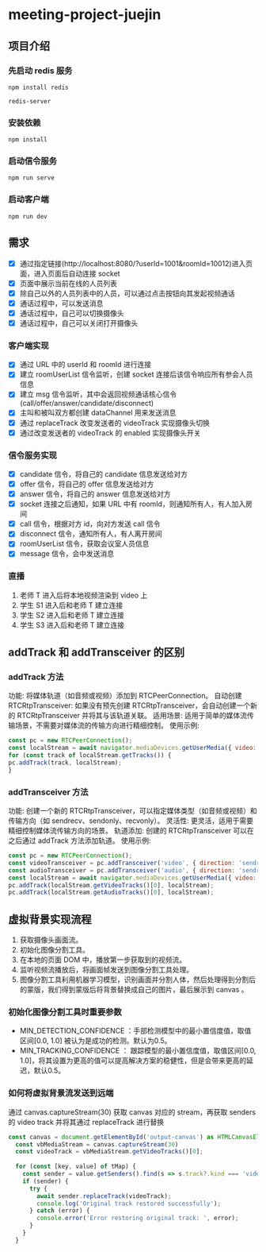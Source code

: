 # meeting-project-juejin

## 项目介绍

### 先启动 redis 服务

```shell
npm install redis

redis-server
```

### 安装依赖

```shell
npm install
```

### 启动信令服务

```shell
npm run serve
```

### 启动客户端

```shell
npm run dev
```

## 需求

- [x] 通过指定链接(http://localhost:8080/?userId=1001&roomId=10012)进入页面，进入页面后自动连接 socket
- [x] 页面中展示当前在线的人员列表
- [x] 除自己以外的人员列表中的人员，可以通过点击按钮向其发起视频通话
- [x] 通话过程中，可以发送消息
- [x] 通话过程中，自己可以切换摄像头
- [x] 通话过程中，自己可以关闭打开摄像头

### 客户端实现

- [x] 通过 URL 中的 userId 和 roomId 进行连接
- [x] 建立 roomUserList 信令监听，创建 socket 连接后该信令响应所有参会人员信息
- [x] 建立 msg 信令监听，其中会返回视频通话核心信令(call/offer/answer/candidate/disconnect)
- [x] 主叫和被叫双方都创建 dataChannel 用来发送消息
- [x] 通过 replaceTrack 改变发送者的 videoTrack 实现摄像头切换
- [x] 通过改变发送者的 videoTrack 的 enabled 实现摄像头开关

### 信令服务实现

- [x] candidate 信令，将自己的 candidate 信息发送给对方
- [x] offer 信令，将自己的 offer 信息发送给对方
- [x] answer 信令，将自己的 answer 信息发送给对方
- [x] socket 连接之后通知，如果 URL 中有 roomId，则通知所有人，有人加入房间
- [x] call 信令，根据对方 id，向对方发送 call 信令
- [x] disconnect 信令，通知所有人，有人离开房间
- [x] roomUserList 信令，获取会议室人员信息
- [x] message 信令，会中发送消息

### 直播
1. 老师 T 进入后将本地视频渲染到 video 上
2. 学生 S1 进入后和老师 T 建立连接
3. 学生 S2 进入后和老师 T 建立连接
4. 学生 S3 进入后和老师 T 建立连接

## addTrack 和 addTransceiver 的区别
### addTrack 方法
功能: 将媒体轨道（如音频或视频）添加到 RTCPeerConnection。
自动创建 RTCRtpTransceiver: 如果没有预先创建 RTCRtpTransceiver，会自动创建一个新的 RTCRtpTransceiver 并将其与该轨道关联。
适用场景: 适用于简单的媒体流传输场景，不需要对媒体流的传输方向进行精细控制。
使用示例:
```js
const pc = new RTCPeerConnection();
const localStream = await navigator.mediaDevices.getUserMedia({ video: true, audio: true });
for (const track of localStream.getTracks()) {
pc.addTrack(track, localStream);
}
```
### addTransceiver 方法
功能: 创建一个新的 RTCRtpTransceiver，可以指定媒体类型（如音频或视频）和传输方向（如 sendrecv、sendonly、recvonly）。
灵活性: 更灵活，适用于需要精细控制媒体流传输方向的场景。
轨道添加: 创建的 RTCRtpTransceiver 可以在之后通过 addTrack 方法添加轨道。
使用示例:
```js
const pc = new RTCPeerConnection();
const videoTransceiver = pc.addTransceiver('video', { direction: 'sendrecv' });
const audioTransceiver = pc.addTransceiver('audio', { direction: 'sendrecv' });
const localStream = await navigator.mediaDevices.getUserMedia({ video: true, audio: true });
pc.addTrack(localStream.getVideoTracks()[0], localStream);
pc.addTrack(localStream.getAudioTracks()[0], localStream);
```

## 虚拟背景实现流程
1. 获取摄像头画面流。
2. 初始化图像分割工具。
3. 在本地的页面 DOM 中，播放第一步获取到的视频流。
4. 监听视频流播放后，将画面帧发送到图像分割工具处理。
5. 图像分割工具利用机器学习模型，识别画面并分割人体，然后处理得到分割后的蒙版，我们得到蒙版后将背景替换成自己的图片，最后展示到 canvas 。

### 初始化图像分割工具时重要参数
- MIN_DETECTION_CONFIDENCE ：手部检测模型中的最小置信度值，取值区间[0.0, 1.0] 被认为是成功的检测。默认为0.5。
- MIN_TRACKING_CONFIDENCE ： 跟踪模型的最小置信度值，取值区间[0.0, 1.0]，将其设置为更高的值可以提高解决方案的稳健性，但是会带来更高的延迟，默认0.5。

### 如何将虚拟背景流发送到远端
通过 canvas.captureStream(30) 获取 canvas 对应的 stream，再获取 senders 的 video track 并将其通过 replaceTrack 进行替换
```ts
const canvas = document.getElementById('output-canvas') as HTMLCanvasElement;
  const vbMediaStream = canvas.captureStream(30)
  const videoTrack = vbMediaStream.getVideoTracks()[0];
  
  for (const [key, value] of tMap) {
    const sender = value.getSenders().find(s => s.track?.kind === 'video');
    if (sender) {
      try {
        await sender.replaceTrack(videoTrack);
        console.log('Original track restored successfully');
      } catch (error) {
        console.error('Error restoring original track: ', error);
      }
    }
  }
```
